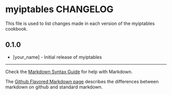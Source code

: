 myiptables CHANGELOG
====================

This file is used to list changes made in each version of the myiptables cookbook.

0.1.0
-----
- [your_name] - Initial release of myiptables

- - -
Check the [Markdown Syntax Guide](http://daringfireball.net/projects/markdown/syntax) for help with Markdown.

The [Github Flavored Markdown page](http://github.github.com/github-flavored-markdown/) describes the differences between markdown on github and standard markdown.
